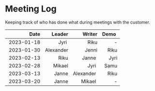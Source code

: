 # Meeting Log

Keeping track of who has done what during meetings with the customer.

|       Date |    Leader |    Writer | Demo |
| ---------: | --------: | --------: | ---: |
| 2023-01-18 |      Jyri |      Riku |    - |
| 2023-01-30 | Alexander |     Jenni | Riku |
| 2023-02-13 |      Riku |     Janne | Jyri |
| 2023-02-28 |    Mikael |      Jyri | Samu |
| 2023-03-13 |     Janne | Alexander | Riku |
| 2023-03-20 |     Janne |    Mikael |    - |
